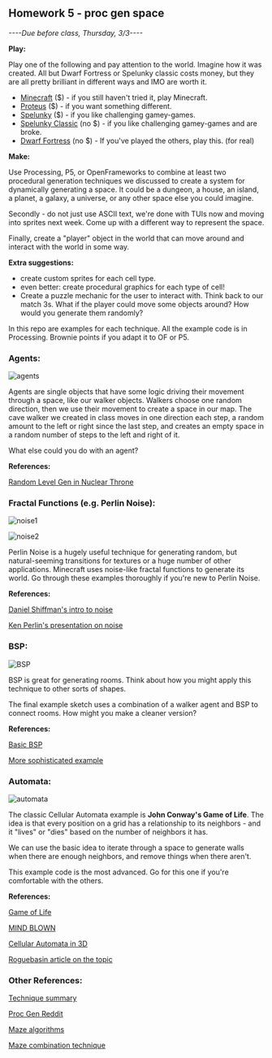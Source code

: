 ## Homework 5 - proc gen space

*----Due before class, Thursday, 3/3----*

**Play:**

Play one of the following and pay attention to the world. Imagine how it was created. All but Dwarf Fortress or Spelunky classic costs money, but they are all pretty brilliant in different ways and IMO are worth it.

* [Minecraft](https://minecraft.net/) ($) - if you still haven't tried it, play Minecraft.
* [Proteus](http://twistedtreegames.com/proteus/) ($) - if you want something different.
* [Spelunky](http://www.spelunkyworld.com/) ($) - if you like challenging gamey-games.
* [Spelunky Classic](http://tinysubversions.com/game/spelunky/) (no $) - if you like challenging gamey-games and are broke.
* [Dwarf Fortress](http://www.bay12games.com/dwarves/) (no $) - If you've played the others, play this. (for real)


**Make:**

Use Processing, P5, or OpenFrameworks to combine at least two procedural generation techniques we discussed to create a system for dynamically generating a space. It could be a dungeon, a house, an island, a planet, a galaxy, a universe, or any other space else you could imagine.

Secondly - do not just use ASCII text, we're done with TUIs now and moving into sprites next week. Come up with a different way to represent the space.

Finally, create a "player" object in the world that can move around and interact with the world in some way.

**Extra suggestions:**

* create custom sprites for each cell type.
* even better: create procedural graphics for each type of cell!
* Create a puzzle mechanic for the user to interact with. Think back to our match 3s. What if the player could move some objects around? How would you generate them randomly?

In this repo are examples for each technique. All the example code is in Processing. Brownie points if you adapt it to OF or P5.

### Agents:

![agents](https://raw.githubusercontent.com/whoisbma/Game-Aesthetics-SP16/master/class-05-procGen/images/cave.png)

Agents are single objects that have some logic driving their movement through a space, like our walker objects. Walkers choose one random direction, then we use their movement to create a space in our map. The cave walker we created in class moves in one direction each step, a random amount to the left or right since the last step, and creates an empty space in a random number of steps to the left and right of it.

What else could you do with an agent?

**References:**

[Random Level Gen in Nuclear Throne](http://www.vlambeer.com/2013/04/02/random-level-generation-in-wasteland-kings/)

### Fractal Functions (e.g. Perlin Noise):

![noise1](https://raw.githubusercontent.com/whoisbma/Game-Aesthetics-SP16/master/class-05-procGen/images/map1.png)

![noise2](https://raw.githubusercontent.com/whoisbma/Game-Aesthetics-SP16/master/class-05-procGen/images/map2.png)

Perlin Noise is a hugely useful technique for generating random, but natural-seeming transitions for textures or a huge number of other applications. Minecraft uses noise-like fractal functions to generate its world. Go through these examples thoroughly if you're new to Perlin Noise.

**References:**

[Daniel Shiffman's intro to noise](https://vimeo.com/58492076)

[Ken Perlin's presentation on noise](http://www.noisemachine.com/talk1/)

### BSP:

![BSP](https://raw.githubusercontent.com/whoisbma/Game-Aesthetics-SP16/master/class-05-procGen/images/BSP.png)

BSP is great for generating rooms. Think about how you might apply this technique to other sorts of shapes. 

The final example sketch uses a combination of a walker agent and BSP to connect rooms. How might you make a cleaner version?

**References:**

[Basic BSP](http://www.roguebasin.com/index.php?title=Basic_BSP_Dungeon_generation)

[More sophisticated example](http://gamedevelopment.tutsplus.com/tutorials/how-to-use-bsp-trees-to-generate-game-maps--gamedev-12268)

### Automata:

![automata](https://raw.githubusercontent.com/whoisbma/Game-Aesthetics-SP16/master/class-05-procGen/images/automata-treasure.png)

The classic Cellular Automata example is **John Conway's Game of Life**. The idea is that every position on a grid has a relationship to its neighbors - and it "lives" or "dies" based on the number of neighbors it has.

We can use the basic idea to iterate through a space to generate walls when there are enough neighbors, and remove things when there aren't.

This example code is the most advanced. Go for this one if you're comfortable with the others.

**References:**

[Game of Life](http://www.bitstorm.org/gameoflife/)

[MIND BLOWN](https://www.youtube.com/watch?v=xP5-iIeKXE8)

[Cellular Automata in 3D](http://cubes.io/)

[Roguebasin article on the topic](http://www.roguebasin.com/index.php?title=Cellular_Automata_Method_for_Generating_Random_Cave-Like_Levels)

### Other References:

[Technique summary](http://www.futuredatalab.com/proceduraldungeon/)

[Proc Gen Reddit](https://www.reddit.com/r/proceduralgeneration/)

[Maze algorithms](http://www.astrolog.org/labyrnth/algrithm.htm)

[Maze combination technique](http://journal.stuffwithstuff.com/2014/12/21/rooms-and-mazes/)